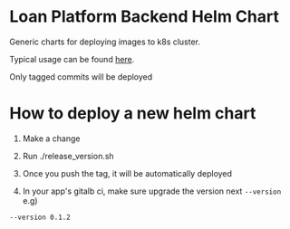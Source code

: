 # Loan Platform Backend Helm Chart
Generic charts for deploying images to k8s cluster.

Typical usage can be found [here](https://systems.golabs.io/deployment/helm_deployment/#helm-deploy-stage).


Only tagged commits will be deployed


# How to deploy a new helm chart

1. Make a change

2. Run ./release_version.sh

3. Once you push the tag, it will be automatically deployed

4. In your app's gitalb ci, make sure upgrade the version next `--version`
e.g) 
```
--version 0.1.2
```


